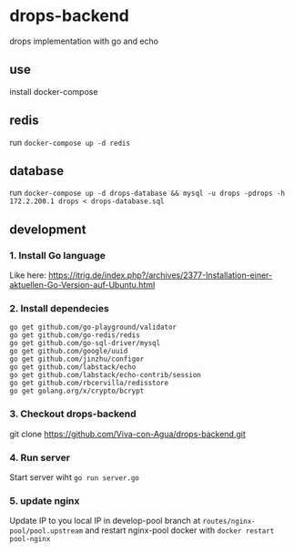 # drops-backend
drops implementation with go and echo

## use
install docker-compose

## redis
run `docker-compose up -d redis`
## database
run `docker-compose up -d drops-database && mysql -u drops -pdrops -h 172.2.200.1 drops < drops-database.sql`

## development

### 1. Install Go language 
Like here: https://itrig.de/index.php?/archives/2377-Installation-einer-aktuellen-Go-Version-auf-Ubuntu.html

### 2. Install dependecies

~~~
go get github.com/go-playground/validator
go get github.com/go-redis/redis
go get github.com/go-sql-driver/mysql
go get github.com/google/uuid
go get github.com/jinzhu/configor
go get github.com/labstack/echo
go get github.com/labstack/echo-contrib/session
go get github.com/rbcervilla/redisstore
go get golang.org/x/crypto/bcrypt
~~~

### 3. Checkout drops-backend
git clone https://github.com/Viva-con-Agua/drops-backend.git

### 4. Run server
Start server wiht `go run server.go`

### 5. update nginx
Update IP to you local IP in develop-pool branch at `routes/nginx-pool/pool.upstream` and restart nginx-pool docker with `docker restart pool-nginx`
